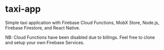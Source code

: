 # taxi-app
Simple taxi application with Firebase Cloud Functions, MobX Store, Node.js, Firebase Firestore, and React Native.

NB: Cloud Functions have been disabled due to billings. Feel free to clone and setup your own Firebase Services.
